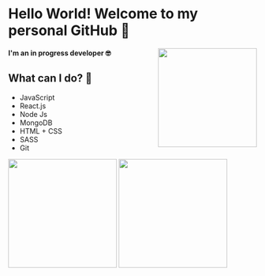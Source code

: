 # Hello World! Welcome to my personal GitHub 🤠
<img align='right' src='https://media.giphy.com/media/LmNwrBhejkK9EFP504/giphy.gif' width='200'>

#### I'm an in progress developer 🤓

## What can I do? 🧐

* JavaScript
* React.js
* Node Js
* MongoDB
* HTML + CSS
* SASS
* Git

[<img src="https://i.ibb.co/5jyLjN2/Group-3.png" width="220"/>](https://www.linkedin.com/in/sebasvil20/)
[<img src="https://i.ibb.co/0tp7xNW/Group-1.png" width="220"/>](https://sebasvil20.github.io/)
